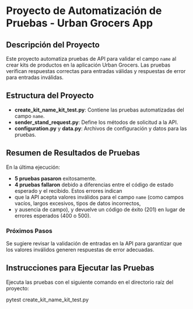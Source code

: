 # Proyecto de Automatización de Pruebas - Urban Grocers App

## Descripción del Proyecto
Este proyecto automatiza pruebas de API para validar el campo `name` al crear kits de productos en la aplicación 
Urban Grocers. Las pruebas verifican respuestas correctas para entradas válidas y respuestas de error para entradas inválidas.

## Estructura del Proyecto
- **create_kit_name_kit_test.py**: Contiene las pruebas automatizadas del campo `name`.
- **sender_stand_request.py**: Define los métodos de solicitud a la API.
- **configuration.py** y **data.py**: Archivos de configuración y datos para las pruebas.

## Resumen de Resultados de Pruebas
En la última ejecución:
- **5 pruebas pasaron** exitosamente.
- **4 pruebas fallaron** debido a diferencias entre el código de estado esperado y el recibido. Estos errores indican
- que la API acepta valores inválidos para el campo `name` (como campos vacíos, largos excesivos, tipos de datos incorrectos, 
- y ausencia de campo), y devuelve un código de éxito (201) en lugar de errores esperados (400 o 500).

### Próximos Pasos
Se sugiere revisar la validación de entradas en la API para garantizar que los valores inválidos generen respuestas de error adecuadas.

## Instrucciones para Ejecutar las Pruebas
Ejecuta las pruebas con el siguiente comando en el directorio raíz del proyecto:

pytest create_kit_name_kit_test.py
